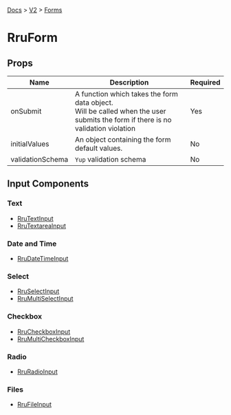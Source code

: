 [Docs](/) > [V2](/docs/v2/get-started) > [Forms](/docs/v2/components/RruForm)

# RruForm

## Props

| Name             | Description                                                                                                                       | Required |
| ---------------- | --------------------------------------------------------------------------------------------------------------------------------- | -------- |
| onSubmit         | A function which takes the form data object.<br>Will be called when the user submits the form if there is no validation violation | Yes      |
| initialValues    | An object containing the form default values.                                                                                     | No       |
| validationSchema | `Yup` validation schema                                                                                                           | No       |

## Input Components

### Text

- [RruTextInput](/docs/v2/components/RruTextInput)
- [RruTextareaInput](/docs/v2/components/RruTextareaInput)

### Date and Time

- [RruDateTimeInput](/docs/v2/components/RruDateTimeInput)

### Select

- [RruSelectInput](/docs/v2/components/RruSelectInput)
- [RruMultiSelectInput](/docs/v2/components/RruMultiSelectInput)

### Checkbox

- [RruCheckboxInput](/docs/v2/components/RruCheckboxInput)
- [RruMultiCheckboxInput](/docs/v2/components/RruMultiCheckboxInput)

### Radio

- [RruRadioInput](/docs/v2/components/RruRadioInput)

### Files

- [RruFileInput](/docs/v2/components/RruFileInput)
